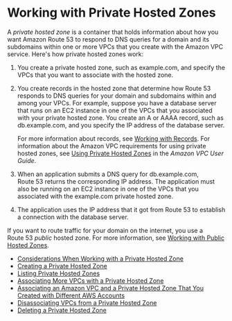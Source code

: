 # Working with Private Hosted Zones<a name="hosted-zones-private"></a>

A *private hosted zone* is a container that holds information about how you want Amazon Route 53 to respond to DNS queries for a domain and its subdomains within one or more VPCs that you create with the Amazon VPC service\. Here's how private hosted zones work:

1. You create a private hosted zone, such as example\.com, and specify the VPCs that you want to associate with the hosted zone\.

1. You create records in the hosted zone that determine how Route 53 responds to DNS queries for your domain and subdomains within and among your VPCs\. For example, suppose you have a database server that runs on an EC2 instance in one of the VPCs that you associated with your private hosted zone\. You create an A or AAAA record, such as db\.example\.com, and you specify the IP address of the database server\. 

   For more information about records, see [Working with Records](rrsets-working-with.md)\. For information about the Amazon VPC requirements for using private hosted zones, see [Using Private Hosted Zones](http://docs.aws.amazon.com/AmazonVPC/latest/UserGuide/vpc-dns.html#vpc-private-hosted-zones) in the *Amazon VPC User Guide*\.

1. When an application submits a DNS query for db\.example\.com, Route 53 returns the corresponding IP address\. The application must also be running on an EC2 instance in one of the VPCs that you associated with the example\.com private hosted zone\.

1. The application uses the IP address that it got from Route 53 to establish a connection with the database server\.

If you want to route traffic for your domain on the internet, you use a Route 53 *public* hosted zone\. For more information, see [Working with Public Hosted Zones](AboutHZWorkingWith.md)\.


+ [Considerations When Working with a Private Hosted Zone](hosted-zone-private-considerations.md)
+ [Creating a Private Hosted Zone](hosted-zone-private-creating.md)
+ [Listing Private Hosted Zones](hosted-zone-private-listing.md)
+ [Associating More VPCs with a Private Hosted Zone](hosted-zone-private-associate-vpcs.md)
+ [Associating an Amazon VPC and a Private Hosted Zone That You Created with Different AWS Accounts](hosted-zone-private-associate-vpcs-different-accounts.md)
+ [Disassociating VPCs from a Private Hosted Zone](hosted-zone-private-disassociate-vpcs.md)
+ [Deleting a Private Hosted Zone](hosted-zone-private-deleting.md)